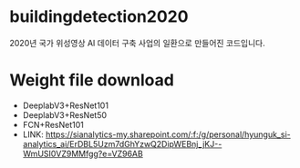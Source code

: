 # buildingdetection2020
2020년 국가 위성영상 AI 데이터 구축 사업의 일환으로 만들어진 코드입니다.

# Weight file download
- DeeplabV3+ResNet101
- DeeplabV3+ResNet50
- FCN+ResNet101
- LINK: https://sianalytics-my.sharepoint.com/:f:/g/personal/hyunguk_si-analytics_ai/ErDBL5Uzm7dGhYzwQ2DipWEBnj_jKJ--WmUSI0VZ9MMfgg?e=VZ96AB
